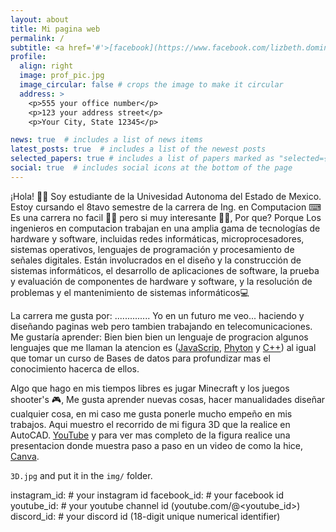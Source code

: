 ```yaml
---
layout: about
title: Mi pagina web
permalink: /
subtitle: <a href='#'>[facebook](https://www.facebook.com/lizbeth.dominguez.10297?mibextid=ZbWKwL)</a>.
profile:
  align: right
  image: prof_pic.jpg
  image_circular: false # crops the image to make it circular
  address: >
    <p>555 your office number</p>
    <p>123 your address street</p>
    <p>Your City, State 12345</p>

news: true  # includes a list of news items
latest_posts: true  # includes a list of the newest posts
selected_papers: true # includes a list of papers marked as "selected={true}"
social: true  # includes social icons at the bottom of the page
---
```


¡Hola! 🙋‍♀️ Soy estudiante de la Univesidad Autonoma del Estado de Mexico. Estoy cursando el 8tavo semestre de la carrera de Ing. en Computacion ⌨
Es una carrera no facil 🤷‍♀️ pero si muy interesante 🙆‍♀️, Por que? Porque Los ingenieros en computacion trabajan en una amplia gama de tecnologías de
hardware y software, incluidas redes informáticas, microprocesadores, sistemas operativos, lenguajes de programación y procesamiento de 
señales digitales. Están involucrados en el diseño y la construcción de sistemas informáticos, el desarrollo de aplicaciones de software,
la prueba y evaluación de componentes de hardware y software, y la resolución de problemas y el mantenimiento de sistemas informáticos💻

La carrera me gusta por: ..............
Yo en un futuro me veo... haciendo y diseñando paginas web pero tambien trabajando en telecomunicaciones.
Me gustaría aprender: Bien bien bien un lenguaje de progracion algunos lenguajes que me llaman la atencion es
 ([JavaScrip](https://developer.microsoft.com/es-es/javascript/), [Phyton](https://www.python.org/) y [C++](http://www.bloodshed.net/)) 
 al igual que tomar un curso de Bases de datos para profundizar mas el conocimiento hacerca de ellos.


Algo que hago en mis tiempos libres es jugar Minecraft y los juegos shooter's 🎮, Me gusta aprender nuevas
cosas, hacer manualidades diseñar cualquier cosa, en mi caso me gusta ponerle mucho empeño en mis trabajos. 
Aqui muestro el recorrido de mi figura 3D que la realice en AutoCAD.  [YouTube](https://youtu.be/aJE5XUbKF0s) y para ver mas completo de la figura realice una presentacion donde muestra paso a paso en un video de como la hice, [Canva](https://www.canva.com/design/DAFSvk15tDA/WLGPJapJRWdDCEZSGFNZNw/edit?utm_content=DAFSvk15tDA&utm_campaign=designshare&utm_medium=link2&utm_source=sharebutton).


`3D.jpg` and put it in the `img/` folder.


instagram_id: # your instagram id
facebook_id: # your facebook id
youtube_id: # your youtube channel id (youtube.com/@<youtube_id>)
discord_id: # your discord id (18-digit unique numerical identifier)





